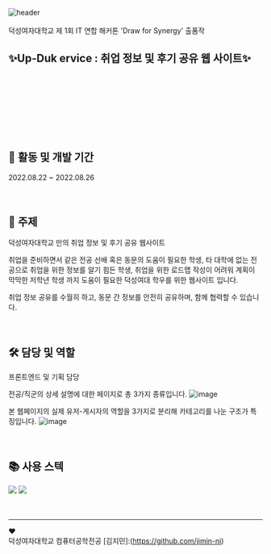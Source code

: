 ![header](https://capsule-render.vercel.app/api?type=waving&text=UP%20DUK&fontSize=60&fontColor=F2E0FE) 
<br/>
<br/>
덕성여자대학교 제 1회 IT 연합 해커톤 'Draw for Synergy' 출품작  

✨Up-Duk ervice : 취업 정보 및 후기 공유 웹 사이트✨  
-------------------------------------------------------------------------------------------------
<br/>
<br/>
<br/>
<br/>
<br/>
<br/>
<br/>

<h2> 📅 활동 및 개발 기간 </h2>  
2022.08.22 ~ 2022.08.26  
<br/>
<br/>
<br/>

<h2> 📌 주제 </h2>
덕성여자대학교 만의 취업 정보 및 후기 공유 웹사이트
  
취업을 준비하면서 같은 전공 선배 혹은 동문의 도움이 필요한 학생, 
타 대학에 없는 전공으로 취업을 위한 정보를 알기 힘든 학생,
취업을 위한 로드맵 작성이 어려워 계획이 막막한 저학년 학생 까지
도움이 필요한 덕성여대 학우를 위한 웹사이트 입니다.
  
취업 정보 공유를 수월히 하고, 동문 간 정보를 안전히 공유하며, 함께 협력할 수 있습니다.
<br/>
<br/>
<br/>

<h2> 🛠 담당 및 역할 </h2>
프론트엔드 및 기획 담당
  
전공/직군의 상세 설명에 대한 페이지로 총 3가지 종류입니다.
![image](https://user-images.githubusercontent.com/101644134/220550569-e9db1ff4-1ab0-4328-b5cc-b267920a8f86.png)
  
본 웹페이지의 실제 유저-게시자의 역할을 3가지로 분리해 카테고리를 나눈 구조가 특징입니다. 
![image](https://user-images.githubusercontent.com/101644134/220550960-101906c7-fa8c-4eff-8599-ed171ecf8f65.png)
<br/>
<br/>
<br/>

<h2> 📚 사용 스텍 </h2>
<img src="https://img.shields.io/badge/HTML5-23E34F2?style=flat&logo=HTML&logoColor=white"/>
<img src="https://img.shields.io/badge/CSS3-231572B6?style=flat&logo=HTML&logoColor=white"/>
<br/>
<br/>
<br/>

----------------------------------------------------------------------------------
♥  
덕성여자대학교 컴퓨터공학전공 [김지민]:(https://github.com/jimin-ni)
